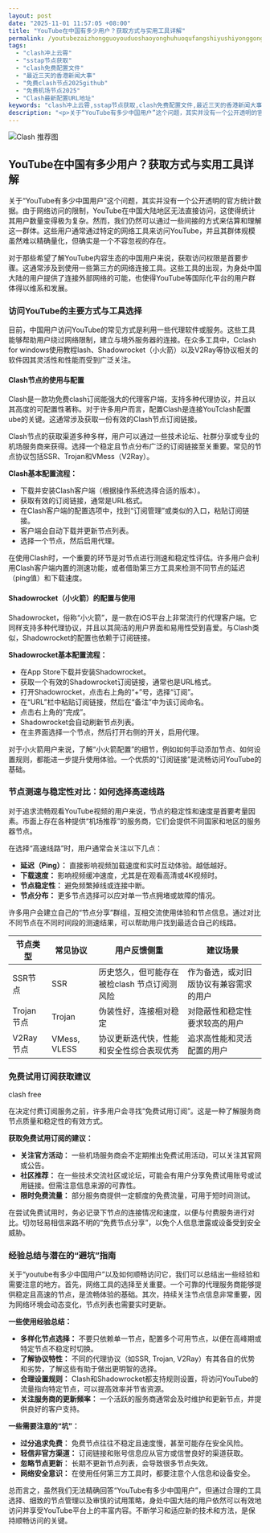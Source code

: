 ```yaml
---
layout: post
date: "2025-11-01 11:57:05 +08:00"
title: "YouTube在中国有多少用户？获取方式与实用工具详解"
permalink: /youtubezaizhongguoyouduoshaoyonghuhuoqufangshiyushiyonggongjuxiangjie/
tags:
  - "clash冲上云霄"
  - "sstap节点获取"
  - "clash免费配置文件"
  - "最近三天的香港新闻大事"
  - "免费clash节点2025github"
  - "免费机场节点2025"
  - "Clash最新配置URL地址"
keywords: "clash冲上云霄,sstap节点获取,clash免费配置文件,最近三天的香港新闻大事,免费clash节点2025github,免费机场节点2025,Clash最新配置URL地址"
description: "<p>关于“YouTube有多少中国用户”这个问题，其实并没有一个公开透明的官方统计数据。由于网络访问的限制，YouTube在中国大陆地区无法直接访问，这使得统计其用户数量变得极为复杂。然而，我们仍然可以通过一些间接的方式来估算和理解这一群体。这些用户通常通过特定的网络工具来访问YouTube，并且其群体规模虽然难以精确量化，但确实是一个不容忽视的存在。</p>"
---
```


![Clash 推荐图](https://clashjd.github.io/assets/img/机场节点推荐.png)

## YouTube在中国有多少用户？获取方式与实用工具详解

<p>关于“YouTube有多少中国用户”这个问题，其实并没有一个公开透明的官方统计数据。由于网络访问的限制，YouTube在中国大陆地区无法直接访问，这使得统计其用户数量变得极为复杂。然而，我们仍然可以通过一些间接的方式来估算和理解这一群体。这些用户通常通过特定的网络工具来访问YouTube，并且其群体规模虽然难以精确量化，但确实是一个不容忽视的存在。</p>
<p>对于那些希望了解YouTube内容生态的中国用户来说，获取访问权限是首要步骤。这通常涉及到使用一些第三方的网络连接工具。这些工具的出现，为身处中国大陆的用户提供了连接外部网络的可能，也使得YouTube等国际化平台的用户群体得以维系和发展。</p>
<h3>访问YouTube的主要方式与工具选择</h3>
<p>目前，中国用户访问YouTube的常见方式是利用一些代理软件或服务。这些工具能够帮助用户绕过网络限制，建立与境外服务器的连接。在众多工具中，Cclash for windows使用教程lash、Shadowrocket（小火箭）以及V2Ray等协议相关的软件因其灵活性和性能而受到广泛关注。</p>
<h4>Clash节点的使用与配置</h4>
<p>Clash是一款功免费clash订阅能强大的代理客户端，支持多种代理协议，并且以其高度的可配置性著称。对于许多用户而言，配置Clash是连接YouTclash配置ube的关键。这通常涉及获取一份有效的Clash节点订阅链接。</p>
<p>Clash节点的获取渠道多种多样，用户可以通过一些技术论坛、社群分享或专业的机场服务商来获得。选择一个稳定且节点分布广泛的订阅链接至关重要。常见的节点协议包括SSR、Trojan和VMess（V2Ray）。</p>
<p><strong>Clash基本配置流程：</strong></p>
<ul>
<li>下载并安装Clash客户端（根据操作系统选择合适的版本）。</li>
<li>获取有效的订阅链接，通常是URL格式。</li>
<li>在Clash客户端的配置选项中，找到“订阅管理”或类似的入口，粘贴订阅链接。</li>
<li>客户端会自动下载并更新节点列表。</li>
<li>选择一个节点，然后启用代理。</li>
</ul>
<p>在使用Clash时，一个重要的环节是对节点进行测速和稳定性评估。许多用户会利用Clash客户端内置的测速功能，或者借助第三方工具来检测不同节点的延迟（ping值）和下载速度。</p>
<h4>Shadowrocket（小火箭）的配置与使用</h4>
<p>Shadowrocket，俗称“小火箭”，是一款在iOS平台上非常流行的代理客户端。它同样支持多种代理协议，并且以其简洁的用户界面和易用性受到喜爱。与Clash类似，Shadowrocket的配置也依赖于订阅链接。</p>
<p><strong>Shadowrocket基本配置流程：</strong></p>
<ul>
<li>在App Store下载并安装Shadowrocket。</li>
<li>获取一个有效的Shadowrocket订阅链接，通常也是URL格式。</li>
<li>打开Shadowrocket，点击右上角的“+”号，选择“订阅”。</li>
<li>在“URL”栏中粘贴订阅链接，然后在“备注”中为该订阅命名。</li>
<li>点击右上角的“完成”。</li>
<li>Shadowrocket会自动刷新节点列表。</li>
<li>在主界面选择一个节点，然后打开右侧的开关，启用代理。</li>
</ul>
<p>对于小火箭用户来说，了解“小火箭配置”的细节，例如如何手动添加节点、如何设置规则，都能进一步提升使用体验。一个优质的“订阅链接”是流畅访问YouTube的基础。</p>
<h3>节点测速与稳定性对比：如何选择高速线路</h3>
<p>对于追求流畅观看YouTube视频的用户来说，节点的稳定性和速度是首要考量因素。市面上存在各种提供“机场推荐”的服务商，它们会提供不同国家和地区的服务器节点。</p>
<p>在选择“高速线路”时，用户通常会关注以下几点：</p>
<ul>
<li><strong>延迟（Ping）：</strong> 直接影响视频加载速度和实时互动体验。越低越好。</li>
<li><strong>下载速度：</strong> 影响视频缓冲速度，尤其是在观看高清或4K视频时。</li>
<li><strong>节点稳定性：</strong> 避免频繁掉线或连接中断。</li>
<li><strong>节点分布：</strong> 更多节点选择可以应对单一节点拥堵或故障的情况。</li>
</ul>
<p>许多用户会建立自己的“节点分享”群组，互相交流使用体验和节点信息。通过对比不同节点在不同时间段的测速结果，可以帮助用户找到最适合自己的线路。</p>
<table>
<thead>
<tr>
<th>节点类型</th>
<th>常见协议</th>
<th>用户反馈侧重</th>
<th>建议场景</th>
</tr>
</thead>
<tbody>
<tr>
<td>SSR节点</td>
<td>SSR</td>
<td>历史悠久，但可能存在被检clash 节点订阅测风险</td>
<td>作为备选，或对旧版协议有兼容需求的用户</td>
</tr>
<tr>
<td>Trojan节点</td>
<td>Trojan</td>
<td>伪装性好，连接相对稳定</td>
<td>对隐蔽性和稳定性要求较高的用户</td>
</tr>
<tr>
<td>V2Ray节点</td>
<td>VMess, VLESS</td>
<td>协议更新迭代快，性能和安全性综合表现优秀</td>
<td>追求高性能和灵活配置的用户</td>
</tr>
</tbody>
</table>
<h3>免费试用订阅获取建议</h3>
clash free<p>在决定付费订阅服务之前，许多用户会寻找“免费试用订阅”。这是一种了解服务商节点质量和稳定性的有效方式。</p>
<p><strong>获取免费试用订阅的建议：</strong></p>
<ul>
<li><strong>关注官方活动：</strong> 一些机场服务商会不定期推出免费试用活动，可以关注其官网或公告。</li>
<li><strong>社区推荐：</strong> 在一些技术交流社区或论坛，可能会有用户分享免费试用账号或试用链接。但需注意信息来源的可靠性。</li>
<li><strong>限时免费流量：</strong> 部分服务商提供一定额度的免费流量，可用于短时间测试。</li>
</ul>
<p>在尝试免费试用时，务必记录下节点的连接情况和速度，以便与付费服务进行对比。切勿轻易相信来路不明的“免费节点分享”，以免个人信息泄露或设备受到安全威胁。</p>
<h3>经验总结与潜在的“避坑”指南</h3>
<p>关于“youtube有多少中国用户”以及如何顺畅访问它，我们可以总结出一些经验和需要注意的地方。首先，网络工具的选择至关重要。一个可靠的代理服务商能够提供稳定且高速的节点，是流畅体验的基础。其次，持续关注节点信息非常重要，因为网络环境会动态变化，节点列表也需要实时更新。</p>
<p><strong>一些使用经验总结：</strong></p>
<ul>
<li><strong>多样化节点选择：</strong> 不要只依赖单一节点，配置多个可用节点，以便在高峰期或特定节点不稳定时切换。</li>
<li><strong>了解协议特性：</strong> 不同的代理协议（如SSR, Trojan, V2Ray）有其各自的优势和劣势，了解这些有助于做出更明智的选择。</li>
<li><strong>合理设置规则：</strong> Clash和Shadowrocket都支持规则设置，将访问YouTube的流量指向特定节点，可以提高效率并节省资源。</li>
<li><strong>关注服务商的更新频率：</strong> 一个活跃的服务商通常会及时维护和更新节点，并提供良好的客户支持。</li>
</ul>
<p><strong>一些需要注意的“坑”：</strong></p>
<ul>
<li><strong>过分追求免费：</strong> 免费节点往往不稳定且速度慢，甚至可能存在安全风险。</li>
<li><strong>轻信非官方渠道：</strong> 订阅链接和账号信息应从官方或信誉良好的渠道获取。</li>
<li><strong>忽略节点更新：</strong> 长期不更新节点列表，会导致很多节点失效。</li>
<li><strong>网络安全意识：</strong> 在使用任何第三方工具时，都要注意个人信息和设备安全。</li>
</ul>
<p>总而言之，虽然我们无法精确回答“YouTube有多少中国用户”，但通过合理的工具选择、细致的节点管理以及审慎的试用策略，身处中国大陆的用户依然可以有效地访问并享受YouTube平台上的丰富内容。不断学习和适应新的技术和方法，是保持顺畅访问的关键。</p>
